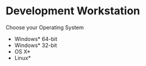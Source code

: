 Development Workstation
==

Choose your Operating System

- Windows* 64-bit
- Windows* 32-bit
- OS X*
- Linux*
